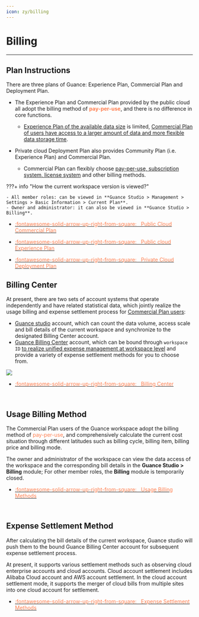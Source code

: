```yaml
---
icon: zy/billing
---
```

# Billing
---

## Plan Instructions

There are three plans of Guance: Experience Plan, Commercial Plan and Deployment Plan.

- The Experience Plan and Commercial Plan provided by the public cloud all adopt the billing method of <font color=coral>**pay-per-use**</font>, and there is no difference in core functions.

    - [Experience Plan of the available data size](trail.md#trail-vs-commercial) is limited, <u>Commercial Plan of users have access to a larger amount of data and more flexible data storage time</u>.

- Private cloud Deployment Plan also provides Community Plan (i.e. Experience Plan) and Commercial Plan.

    - Commercial Plan can flexibly choose <u>pay-per-use, subscription system, license system</u> and other billing methods.

???+ info "How the current workspace version is viewed?"

    - All member roles: can be viewed in **Guance Studio > Management > Settings > Basic Information > Current Plan**.
    - Owner and administrator: it can also be viewed in **Guance Studio > Billing**.

<div class="grid cards" markdown>

- [<font color="coral"> :fontawesome-solid-arrow-up-right-from-square: &nbsp; Public Cloud Commercial Plan</font>](commercial.md)

- [<font color="coral"> :fontawesome-solid-arrow-up-right-from-square: &nbsp; Public cloud Experience Plan</font>](trail.md)

- [<font color="coral"> :fontawesome-solid-arrow-up-right-from-square: &nbsp; Private Cloud Deployment Plan</font>](../deployment/deployment-description.md#_4)

</div>

## Billing Center

At present, there are two sets of account systems that operate independently and have related statistical data, which jointly realize the usage billing and expense settlement process for <u>Commercial Plan users</u>:

- [Guance studio](https://console.guance.com/) account, which can count the data volume, access scale and bill details of the current workspace and synchronize to the designated Billing Center account.
- [Guance Billing Center](https://boss.guance.com/) account, which can be bound through `workspace ID` <u>to realize unified expense management at workspace level</u> and provide a variety of expense settlement methods for you to choose from.

![](img/billing-index-1.png)

<div class="grid cards" markdown>

- [<font color="coral"> :fontawesome-solid-arrow-up-right-from-square: &nbsp; Billing Center</font>](./cost-center/index.md)

<br/>

</div>

## Usage Billing Method

The Commercial Plan users of the Guance workspace adopt the billing method of <font color=coral>pay-per-use</font>, and comprehensively calculate the current cost situation through different latitudes such as billing cycle, billing item, billing price and billing mode.

The owner and administrator of the workspace can view the data access of the workspace and the corresponding bill details in the **Guance Studio > Billing** module; For other member roles, the **Billing** module is temporarily closed.

<div class="grid cards" markdown>

- [<font color="coral"> :fontawesome-solid-arrow-up-right-from-square: &nbsp; Usage Billing Methods</font>](./billing-method/index.md)

<br/>

</div>

## Expense Settlement Method

After calculating the bill details of the current workspace, Guance studio will push them to the bound Guance Billing Center account for subsequent expense settlement process.

At present, it supports various settlement methods such as observing cloud enterprise accounts and cloud accounts. Cloud account settlement includes Alibaba Cloud account and AWS account settlement. In the cloud account settlement mode, it supports the merger of cloud bills from multiple sites into one cloud account for settlement.

<div class="grid cards" markdown>

- [<font color="coral"> :fontawesome-solid-arrow-up-right-from-square: &nbsp; Expense Settlement Methods</font>](./billing-account/index.md)

<br/>

</div>